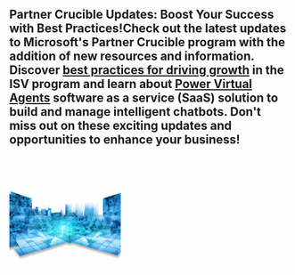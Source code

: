 ## Partner Crucible Updates: Boost Your Success with Best Practices!Check out the latest updates to Microsoft's Partner Crucible program with the addition of new resources and information. Discover [best practices for driving growth](https://dynamicspartners.transform.microsoft.com/blogs/dynamics365/isvbestpractices) in the ISV program and learn about [Power Virtual Agents](https://powerplatformpartners.transform.microsoft.com/products/powervirtualagents) software as a service (SaaS) solution to build and manage intelligent chatbots. Don't miss out on these exciting updates and opportunities to enhance your business!
![ PowerPlatformSolutionArea.md ]( PowerPlatformSolutionArea.md-image.png )
